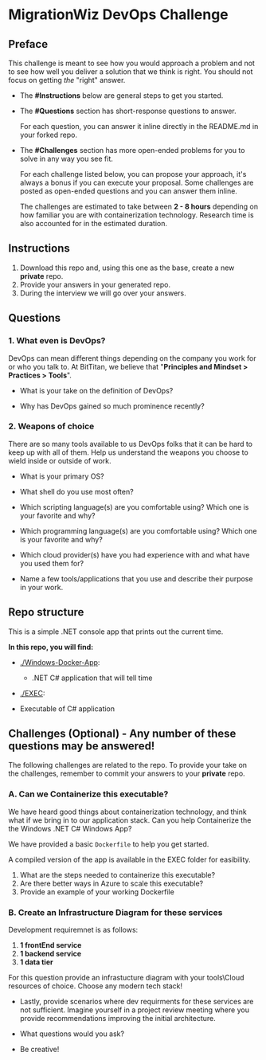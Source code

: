 # MigrationWiz DevOps Challenge

## Preface

This challenge is meant to see how you would approach a problem and not to see
how well you deliver a solution that we think is right. You should not focus on
getting _the_ "right" answer.

- The **#Instructions** below are general steps to get you started.

- The **#Questions** section has short-response questions to answer.

  For each question, you can answer it inline directly in the README.md in your forked repo.

- The **#Challenges** section has more open-ended problems for you to solve in
  any way you see fit.

  For each challenge listed below, you can propose your approach, it's always a
  bonus if you can execute your proposal. Some challenges are posted as open-ended
  questions and you can answer them inline.

  The challenges are estimated to take between **2 - 8 hours** depending on how familiar
  you are with containerization technology. Research time is also accounted for in the
  estimated duration.

## Instructions

1. Download this repo and, using this one as the base, create a new **private** repo.
2. Provide your answers in your generated repo.
3. During the interview we will go over your answers.

## Questions

### 1. What even is DevOps?

DevOps can mean different things depending on the company you work for or who you talk to.
At BitTitan, we believe that "**Principles and Mindset > Practices > Tools**".

- What is your take on the definition of DevOps?

- Why has DevOps gained so much prominence recently?

### 2. Weapons of choice

There are so many tools available to us DevOps folks that it can be hard to keep up with all of them. Help us understand the weapons you choose to wield inside or outside of work.

- What is your primary OS?

- What shell do you use most often?

- Which scripting language(s) are you comfortable using? Which one is your favorite and why?

- Which programming language(s) are you comfortable using? Which one is your favorite and why?

- Which cloud provider(s) have you had experience with and what have you used them for?

- Name a few tools/applications that you use and describe their purpose in your work.

## Repo structure

This is a simple .NET console app that prints out the current time.

**In this repo, you will find:**

- [./Windows-Docker-App](./Windows-Docker-App):

  - .NET C# application that will tell time

 - [./EXEC](./EXEC):

  - Executable of C# application 

## Challenges (Optional) - Any number of these questions may be answered!

The following challenges are related to the repo. To provide your take on the
challenges, remember to commit your answers to your **private** repo.

### A. Can we Containerize this executable?

We have heard good things about containerization technology, and think what if
we bring in to our application stack. Can you help Containerize the the Windows .NET C# Windows App?

We have provided a basic `Dockerfile` to help you get started.

A compiled version of the app is available in the EXEC folder for easibility.

1. What are the steps needed to containerize this executable?
2. Are there better ways in Azure to scale this executable?
3. Provide an example of your working Dockerfile

### B. Create an Infrastructure Diagram for these services

Development requiremnet is as follows:

1.  **1 frontEnd service**
2.  **1 backend service**
3.  **1 data tier**

For this question provide an infrastucture diagram with your tools\Cloud resources of choice.  Choose any modern tech stack!

- Lastly, provide scenarios where dev requirments for these services are not sufficient.  Imagine yourself in a project review meeting where you provide recommendations improving the initial architecture. 

- What questions would you ask?

- Be creative!